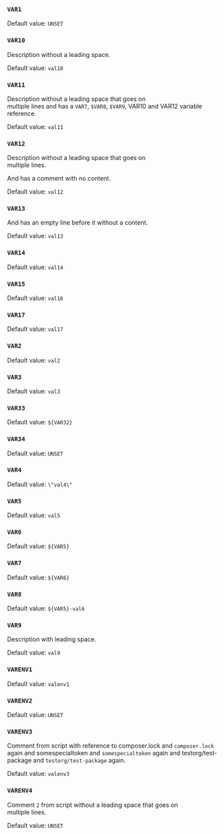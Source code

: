 ### `VAR1`

Default value: `UNSET`

### `VAR10`

Description without a leading space.

Default value: `val10`

### `VAR11`

Description without a leading space that goes on<br/>multiple lines and has a `VAR7`, `$VAR8`, `$VAR9`, VAR10 and VAR12 variable reference.

Default value: `val11`

### `VAR12`

Description without a leading space that goes on<br/>multiple lines.

And has a comment with no content.

Default value: `val12`

### `VAR13`

And has an empty line before it without a content.

Default value: `val13`

### `VAR14`

Default value: `val14`

### `VAR15`

Default value: `val16`

### `VAR17`

Default value: `val17`

### `VAR2`

Default value: `val2`

### `VAR3`

Default value: `val3`

### `VAR33`

Default value: `${VAR32}`

### `VAR34`

Default value: `UNSET`

### `VAR4`

Default value: `\"val4\"`

### `VAR5`

Default value: `val5`

### `VAR6`

Default value: `${VAR5}`

### `VAR7`

Default value: `${VAR6}`

### `VAR8`

Default value: `${VAR5}-val6`

### `VAR9`

Description with leading space.

Default value: `val9`

### `VARENV1`

Default value: `valenv1`

### `VARENV2`

Default value: `UNSET`

### `VARENV3`

Comment from script with reference to composer.lock and `composer.lock` again and somespecialtoken and `somespecialtoken` again and testorg/test-package and `testorg/test-package` again.

Default value: `valenv3`

### `VARENV4`

Comment `2` from script without a leading space that goes on<br/>multiple lines.

Default value: `UNSET`

